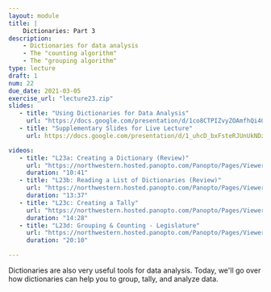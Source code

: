```yaml
---
layout: module
title: |
    Dictionaries: Part 3
description:
    - Dictionaries for data analysis
    - The "counting algorithm"
    - The "grouping algorithm"
type: lecture
draft: 1
num: 22
due_date: 2021-03-05
exercise_url: "lecture23.zip"
slides:
   - title: "Using Dictionaries for Data Analysis"
     url: "https://docs.google.com/presentation/d/1co8CTPIZvyZOAmfhQi4G4VBf7sBbdHw4d2ZODzl8xDM/edit?usp=sharing"
   - title: "Supplementary Slides for Live Lecture"
     url: https://docs.google.com/presentation/d/1_uhcD_bxFsteRJUnUkNDzTWXHBcDGNhko5QUXc2msJo/edit?usp=sharing

videos: 
   - title: "L23a: Creating a Dictionary (Review)"
     url: "https://northwestern.hosted.panopto.com/Panopto/Pages/Viewer.aspx?id=398041de-dab6-4559-87d0-ac6d013d6fb2"
     duration: "10:41"
   - title: "L23b: Reading a List of Dictionaries (Review)"
     url: "https://northwestern.hosted.panopto.com/Panopto/Pages/Viewer.aspx?id=890ea419-526c-44e4-a495-ac6d013d9488"
     duration: "13:37"
   - title: "L23c: Creating a Tally"
     url: "https://northwestern.hosted.panopto.com/Panopto/Pages/Viewer.aspx?id=e44fc806-f67b-4bac-836c-ac6d013db159"
     duration: "14:28"
   - title: "L23d: Grouping & Counting - Legislature"
     url: "https://northwestern.hosted.panopto.com/Panopto/Pages/Viewer.aspx?id=4591ac02-1a0b-4043-a2b9-ac6d013dd11a"
     duration: "20:10"

---
```


Dictionaries are also very useful tools for data analysis. Today, we'll go over how dictionaries can help you to group, tally, and analyze data.
